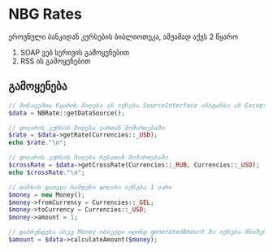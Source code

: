 [logo]: https://media.licdn.com/media/p/1/000/211/335/1f72ee7.png "საქართველოს ეროვნული ბანკი"
# NBG Rates
ეროვნული ბანკიდან კურსების ბიბლიოთეკა, ამჟამად აქვს 2 წყარო
1) SOAP ვებ სერივის გამოყენებით
2) RSS ის გამოყენებით


## გამოყენება
```PHP
// მონაცემთა წყაროს მიღება ან იქნება SourceInterface ინსტანსი ან Exception
$data = NBRate::getDataSource();

// დოლარის კურსის მიღება ლართან მიმართებაში
$rate = $data->getRate(Currencies::_USD);
echo $rate."\n";

// დოლარის კურსის მიღება რუბლთან მიმართებაში
$crossRate = $data->getCrossRate(Currencies::_RUB, Currencies::_USD);
echo $crossRate."\n";

// თანხის დათვლა რამდენი დოლარი იქნება 1 ლარი
$money = new Money();
$money->fromCurrency = Currencies::_GEL;
$money->toCurrency = Currencies::_USD;
$money->amount = 1;

// დაბრუნდება ისევ Money ობიექტი ოღონდ generatedAmount ში იქნება მნიშვნელობა
$amount = $data->calculateAmount($money);
```